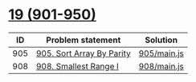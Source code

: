 # [19 (901-950)](https://leetcode.com/problemset/all/#page-19)


| ID  | Problem statement                                                                | Solution                   |
|-----|----------------------------------------------------------------------------------|----------------------------|
| 905 | [905. Sort Array By Parity](https://leetcode.com/problems/sort-array-by-parity/) | [905/main.js](905/main.js) |
| 908 | [908. Smallest Range I](https://leetcode.com/problems/smallest-range-i/)         | [908/main.js](908/main.js) |


